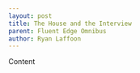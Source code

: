 ```yaml
---
layout: post
title: The House and the Interview
parent: Fluent Edge Omnibus
author: Ryan Laffoon
---
```

Content
